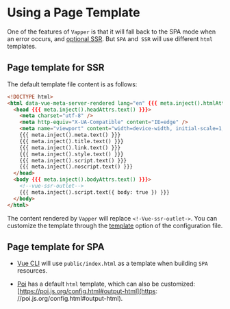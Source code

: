 # Using a Page Template

One of the features of `Vapper` is that it will fall back to the SPA mode when an error occurs, and [optional SSR](/routes-meta.html#optional-ssr). But `SPA` and` SSR` will use different `html` templates.

## Page template for SSR

The default template file content is as follows:

```html
<!DOCTYPE html>
<html data-vue-meta-server-rendered lang="en" {{{ meta.inject().htmlAttrs.text() }}}>
  <head {{{ meta.inject().headAttrs.text() }}}>
    <meta charset="utf-8" />
    <meta http-equiv="X-UA-Compatible" content="IE=edge" />
    <meta name="viewport" content="width=device-width, initial-scale=1, maximum-scale=1, user-scalable=no, minimal-ui" />
    {{{ meta.inject().meta.text() }}}
    {{{ meta.inject().title.text() }}}
    {{{ meta.inject().link.text() }}}
    {{{ meta.inject().style.text() }}}
    {{{ meta.inject().script.text() }}}
    {{{ meta.inject().noscript.text() }}}
  </head>
  <body {{{ meta.inject().bodyAttrs.text() }}}>
    <!--vue-ssr-outlet-->
    {{{ meta.inject().script.text({ body: true }) }}}
  </body>
</html>
```

The content rendered by `Vapper` will replace `<!-Vue-ssr-outlet->`. You can customize the template through the [template](/config.html#template) option of the configuration file.

## Page template for SPA

- [Vue CLI](https://cli.vuejs.org/) will use `public/index.html` as a template when building `SPA` resources.

- [Poi](https://poi.js.org/) has a default `html` template, which can also be customized: [https://poi.js.org/config.html#output-html](https: //poi.js.org/config.html#output-html).